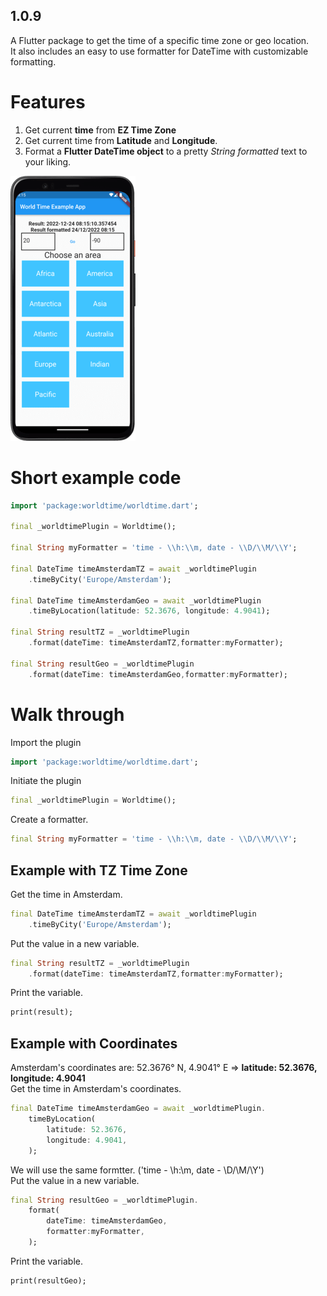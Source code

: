 ## 1.0.9

A Flutter package to get the time of a specific time zone or geo location.  
It also includes an easy to use formatter for DateTime with customizable formatting.

# Features

1. Get current **time** from **EZ Time Zone**
2. Get current time from **Latitude** and **Longitude**.
3. Format a **Flutter DateTime object** to a pretty _String formatted_ text to your liking.

![Example App](assets/example.png)

# Short example code

``` dart
import 'package:worldtime/worldtime.dart';

final _worldtimePlugin = Worldtime();

final String myFormatter = 'time - \\h:\\m, date - \\D/\\M/\\Y';

final DateTime timeAmsterdamTZ = await _worldtimePlugin
    .timeByCity('Europe/Amsterdam');

final DateTime timeAmsterdamGeo = await _worldtimePlugin
    .timeByLocation(latitude: 52.3676, longitude: 4.9041);

final String resultTZ = _worldtimePlugin
    .format(dateTime: timeAmsterdamTZ,formatter:myFormatter);

final String resultGeo = _worldtimePlugin
    .format(dateTime: timeAmsterdamGeo,formatter:myFormatter);
```

# Walk through

Import the plugin

``` dart
import 'package:worldtime/worldtime.dart';
```

Initiate the plugin

``` dart
final _worldtimePlugin = Worldtime();
```

Create a formatter.

``` dart
final String myFormatter = 'time - \\h:\\m, date - \\D/\\M/\\Y';
```

## Example with TZ Time Zone

Get the time in Amsterdam.

``` dart
final DateTime timeAmsterdamTZ = await _worldtimePlugin
    .timeByCity('Europe/Amsterdam');
```

Put the value in a new variable.

``` dart
final String resultTZ = _worldtimePlugin
    .format(dateTime: timeAmsterdamTZ,formatter:myFormatter);
```

Print the variable.

``` dart
print(result);
```

## Example with Coordinates

Amsterdam's coordinates are:
52.3676° N, 4.9041° E => **latitude: 52.3676, longitude: 4.9041**  
Get the time in Amsterdam's coordinates.

``` dart
final DateTime timeAmsterdamGeo = await _worldtimePlugin.
    timeByLocation(
        latitude: 52.3676,
        longitude: 4.9041,
    );
```

We will use the same formtter. ('time - \\h:\\m, date - \\D/\\M/\\Y')  
Put the value in a new variable.

``` dart
final String resultGeo = _worldtimePlugin.
    format(
        dateTime: timeAmsterdamGeo,
        formatter:myFormatter,
    );
```

Print the variable.

``` dart
print(resultGeo);
```
